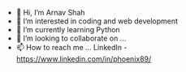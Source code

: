 - 👋 Hi, I’m Arnav Shah
- 👀 I’m interested in coding and web development
- 🌱 I’m currently learning Python
- 💞️ I’m looking to collaborate on ...
- 📫 How to reach me ...
LinkedIn - https://www.linkedin.com/in/phoenix89/

<!---
arnav88/arnav88 is a ✨ special ✨ repository because its `README.md` (this file) appears on your GitHub profile.
You can click the Preview link to take a look at your changes.
--->
